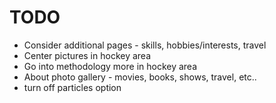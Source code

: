 # TODO

* Consider additional pages - skills, hobbies/interests, travel
* Center pictures in hockey area
* Go into methodology more in hockey area
* About photo gallery - movies, books, shows, travel, etc..
* turn off particles option
